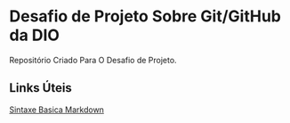 # Desafio de Projeto Sobre Git/GitHub da DIO
Repositório Criado Para O Desafio de Projeto.

## Links Úteis
[Sintaxe Basica Markdown](https://www.markdownguide.org/basic-syntax/)
